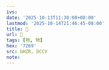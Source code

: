 ```yaml
---
ivs:
date: '2025-10-13T11:30:08+08:00'
lastmod: '2025-10-14T21:46:45-08:00'
title: 󰤥
url: 󰤥
tags: [物, 物]
hex: '7269'
src: GHZR, DCCV
note:
---
```


